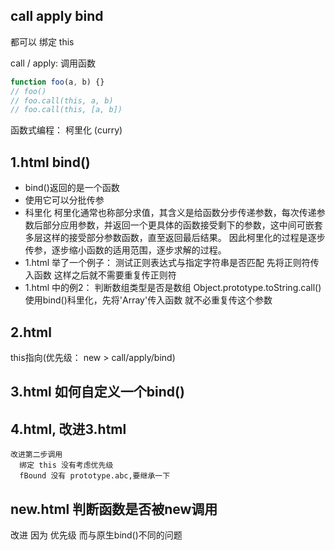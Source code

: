 ## call apply bind
都可以 绑定 this

call / apply: 调用函数
```js
function foo(a, b) {}
// foo()
// foo.call(this, a, b)
// foo.call(this, [a, b])
```

函数式编程：
柯里化 (curry) 
## 1.html bind()
  - bind()返回的是一个函数
  - 使用它可以分批传参
  - 科里化
    柯里化通常也称部分求值，其含义是给函数分步传递参数，每次传递参数后部分应用参数，并返回一个更具体的函数接受剩下的参数，这中间可嵌套多层这样的接受部分参数函数，直至返回最后结果。
    因此柯里化的过程是逐步传参，逐步缩小函数的适用范围，逐步求解的过程。
  - 1.html 举了一个例子： 测试正则表达式与指定字符串是否匹配
    先将正则符传入函数 这样之后就不需要重复传正则符
  - 1.html 中的例2： 判断数组类型是否是数组
      Object.prototype.toString.call()
      使用bind()科里化，先将'Array'传入函数 就不必重复传这个参数
## 2.html
  this指向(优先级： new > call/apply/bind)
## 3.html 如何自定义一个bind()
## 4.html, 改进3.html
    改进第二步调用
      绑定 this 没有考虑优先级
      fBound 没有 prototype.abc,要继承一下
## new.html 判断函数是否被new调用
  改进 因为 优先级 而与原生bind()不同的问题